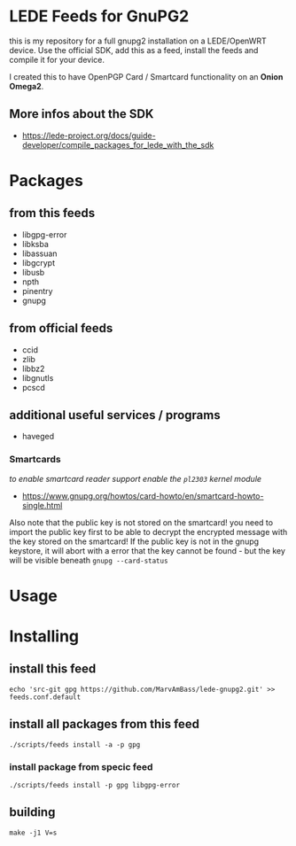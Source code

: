 # LEDE Feeds for GnuPG2

this is my repository for a full gnupg2 installation on a LEDE/OpenWRT device.
Use the official SDK, add this as a feed, install the feeds and compile it for your device.

I created this to have OpenPGP Card / Smartcard functionality on an __Onion Omega2__.

## More infos about the SDK

* https://lede-project.org/docs/guide-developer/compile_packages_for_lede_with_the_sdk

# Packages

## from this feeds

- libgpg-error
- libksba
- libassuan
- libgcrypt
- libusb
- npth
- pinentry
- gnupg

## from official feeds

- ccid
- zlib
- libbz2
- libgnutls
- pcscd

## additional useful services / programs

- haveged


### Smartcards

_to enable smartcard reader support enable the `pl2303` kernel module_

* https://www.gnupg.org/howtos/card-howto/en/smartcard-howto-single.html

Also note that the public key is not stored on the smartcard! you need to import the public key first to be able to decrypt the encrypted message with the key stored on the smartcard!
If the public key is not in the gnupg keystore, it will abort with a error that the key cannot be found - but the key will be visible beneath `gnupg --card-status`

# Usage

# Installing

## install this feed

```
echo 'src-git gpg https://github.com/MarvAmBass/lede-gnupg2.git' >> feeds.conf.default
```

## install all packages from this feed

`./scripts/feeds install -a -p gpg`

### install package from specic feed

`./scripts/feeds install -p gpg libgpg-error`

## building

`make -j1 V=s`
